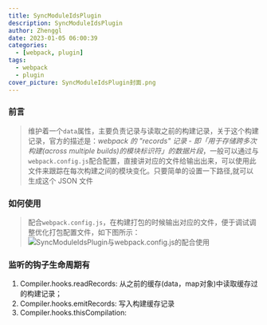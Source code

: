 ```yaml
---
title: SyncModuleIdsPlugin
description: SyncModuleIdsPlugin
author: Zhenggl
date: 2023-01-05 06:00:39
categories:
  - [webpack, plugin]
tags:
  - webpack
  - plugin
cover_picture: SyncModuleIdsPlugin封面.png
---
```


### 前言
> 维护着一个`data`属性，主要负责记录与读取之前的构建记录，关于这个构建记录，官方的描述是：*webpack 的 "records" 记录 - 即「用于存储跨多次构建(across multiple builds)的模块标识符」的数据片段*，一般可以通过与`webpack.config.js`配合配置，直接讲对应的文件给输出出来，可以使用此文件来跟踪在每次构建之间的模块变化。只要简单的设置一下路径,就可以生成这个 JSON 文件

### 如何使用
> 配合`webpack.config.js`，在构建打包的时候输出对应的文件，便于调试调整优化打包配置文件，如下图所示：
![SyncModuleIdsPlugin与webpack.config.js的配合使用](SyncModuleIdsPlugin与webpack.config.js的配合使用.png)

### 监听的钩子生命周期有
1. Compiler.hooks.readRecords: 从之前的缓存(data，map对象)中读取缓存过的构建记录；
2. Compiler.hooks.emitRecords: 写入构建缓存记录
3. Compiler.hooks.thisCompilation:
